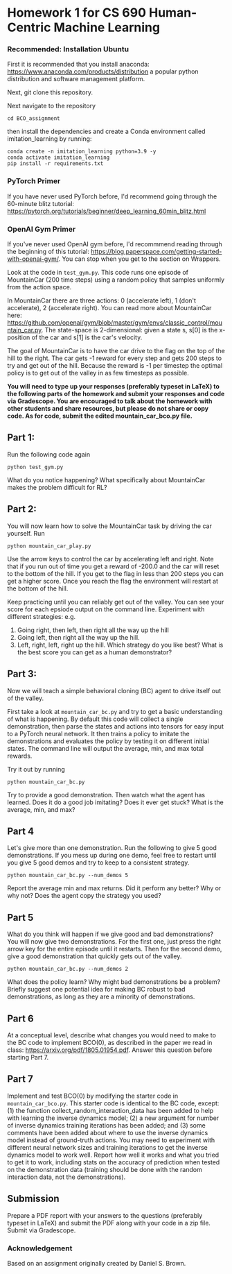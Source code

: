 # Homework 1 for CS 690 Human-Centric Machine Learning

### Recommended: Installation Ubuntu
First it is recommended that you install anaconda: <https://www.anaconda.com/products/distribution> a popular python distribution and software management platform.

Next, git clone this repository.

Next navigate to the repository
```
cd BCO_assignment
```
then install the dependencies and create a Conda environment called imitation_learning by running:
```
conda create -n imitation_learning python=3.9 -y
conda activate imitation_learning
pip install -r requirements.txt
```


### PyTorch Primer
If you have never used PyTorch before, I'd recommend going through the 60-minute blitz tutorial: <https://pytorch.org/tutorials/beginner/deep_learning_60min_blitz.html>


### OpenAI Gym Primer
If you've never used OpenAI gym before, I'd recommmend reading through the beginning of this tutorial: <https://blog.paperspace.com/getting-started-with-openai-gym/>. You can stop when you get to the section on Wrappers.



Look at the code in `test_gym.py`. This code runs one episode of MountainCar (200 time steps) using a random policy that samples uniformly from the action space.

In MountainCar there are three actions: 0 (accelerate left), 1 (don't accelerate), 2 (accelerate right). You can read more about MountainCar here: <https://github.com/openai/gym/blob/master/gym/envs/classic_control/mountain_car.py>. The state-space is 2-dimensional: given a state s, s[0] is the x-position of the car and s[1] is the car's velocity.

The goal of MountainCar is to have the car drive to the flag on the top of the hill to the right. The car gets -1 reward for every step and gets 200 steps to try and get out of the hill. Because the reward is -1 per timestep the optimal policy is to get out of the valley in as few timesteps as possible.

<strong>You will need to type up your responses (preferably typeset in LaTeX) to the following parts of the homework and submit your responses and code via Gradescope. You are encouraged to talk about the homework with other students and share resources, but please do not share or copy code. As for code, submit the edited mountain_car_bco.py file. </strong>

## Part 1:

Run the following code again
```
python test_gym.py
```
What do you notice happening? What specifically about MountainCar makes the problem difficult for RL? 

## Part 2:
You will now learn how to solve the MountainCar task by driving the car yourself.
Run
```
python mountain_car_play.py
```
Use the arrow keys to control the car by accelerating left and right. Note that if you run out of time you get a reward of -200.0 and the car will reset to the bottom of the hill. If you get to the flag in less than 200 steps you can get a higher score. Once you reach the flag the environment will restart at the bottom of the hill.

Keep practicing until you can reliably get out of the valley. You can see your score for each epsiode output on the command line. 
Experiment with different strategies: e.g.
1. Going right, then left, then right all the way up the hill
2. Going left, then right all the way up the hill.
3. Left, right, left, right up the hill.
Which strategy do you like best? What is the best score you can get as a human demonstrator?

## Part 3: 

Now we will teach a simple behavioral cloning (BC) agent to drive itself out of the valley.

First take a look at `mountain_car_bc.py` and try to get a basic understanding of what is happening. By default this code will collect a single demonstration, then parse the states and actions into tensors for easy input to a PyTorch neural network. It then trains a policy to imitate the demonstrations and evaluates the policy by testing it on different initial states. The command line will output the average, min, and max total rewards.

Try it out by running
```
python mountain_car_bc.py
```
Try to provide a good demonstration. Then watch what the agent has learned. Does it do a good job imitating? Does it ever get stuck? What is the average, min, and max?

## Part 4

Let's give more than one demonstration. Run the following to give 5 good demonstrations. If you mess up during one demo, feel free to restart until you give 5 good demos and try to keep to a consistent strategy.
```
python mountain_car_bc.py --num_demos 5
```
Report the average min and max returns. Did it perform any better? Why or why not? Does the agent copy the strategy you used? 

## Part 5
What do you think will happen if we give good and bad demonstrations?
You will now give two demonstrations. For the first one, just press the right arrow key for the entire episode until it restarts. Then for the second demo, give a good demonstration that quickly gets out of the valley.
```
python mountain_car_bc.py --num_demos 2
```
What does the policy learn? Why might bad demonstrations be a problem? Briefly suggest one potential idea for making BC robust to bad demonstrations, as long as they are a minority of demonstrations.

## Part 6
At a conceptual level, describe what changes you would need to make to the BC code to implement BCO(0), as described in the paper we read in class: https://arxiv.org/pdf/1805.01954.pdf. Answer this question before starting Part 7.

## Part 7
Implement and test BCO(0) by modifying the starter code in `mountain_car_bco.py`. This starter code is identical to the BC code, except: (1) the function collect_random_interaction_data has been added to help with learning the inverse dynamics model; (2) a new argument for number of inverse dynamics training iterations has been added; and (3) some comments have been added about where to use the inverse dynamics model instead of ground-truth actions.  You may need to experiment with different neural network sizes and training iterations to get the inverse dynamics model to work well. Report how well it works and what you tried to get it to work, including stats on the accuracy of prediction when tested on the demonstration data (training should be done with the random interaction data, not the demonstrations).

## Submission
Prepare a PDF report with your answers to the questions (preferably typeset in LaTeX) and submit the PDF along with your code in a zip file. Submit via Gradescope.

### Acknowledgement
Based on an assignment originally created by Daniel S. Brown. 
